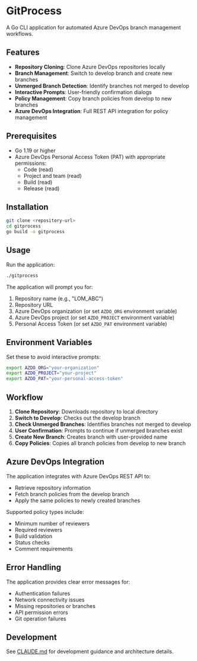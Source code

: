 # GitProcess

A Go CLI application for automated Azure DevOps branch management workflows.

## Features

- **Repository Cloning**: Clone Azure DevOps repositories locally
- **Branch Management**: Switch to develop branch and create new branches
- **Unmerged Branch Detection**: Identify branches not merged to develop
- **Interactive Prompts**: User-friendly confirmation dialogs
- **Policy Management**: Copy branch policies from develop to new branches
- **Azure DevOps Integration**: Full REST API integration for policy management

## Prerequisites

- Go 1.19 or higher
- Azure DevOps Personal Access Token (PAT) with appropriate permissions:
  - Code (read)
  - Project and team (read)
  - Build (read)
  - Release (read)

## Installation

```bash
git clone <repository-url>
cd gitprocess
go build -o gitprocess
```

## Usage

Run the application:
```bash
./gitprocess
```

The application will prompt you for:
1. Repository name (e.g., "LOM_ABC")
2. Repository URL
3. Azure DevOps organization (or set `AZDO_ORG` environment variable)
4. Azure DevOps project (or set `AZDO_PROJECT` environment variable)
5. Personal Access Token (or set `AZDO_PAT` environment variable)

## Environment Variables

Set these to avoid interactive prompts:

```bash
export AZDO_ORG="your-organization"
export AZDO_PROJECT="your-project"
export AZDO_PAT="your-personal-access-token"
```

## Workflow

1. **Clone Repository**: Downloads repository to local directory
2. **Switch to Develop**: Checks out the develop branch
3. **Check Unmerged Branches**: Identifies branches not merged to develop
4. **User Confirmation**: Prompts to continue if unmerged branches exist
5. **Create New Branch**: Creates branch with user-provided name
6. **Copy Policies**: Copies all branch policies from develop to new branch

## Azure DevOps Integration

The application integrates with Azure DevOps REST API to:
- Retrieve repository information
- Fetch branch policies from the develop branch
- Apply the same policies to newly created branches

Supported policy types include:
- Minimum number of reviewers
- Required reviewers
- Build validation
- Status checks
- Comment requirements

## Error Handling

The application provides clear error messages for:
- Authentication failures
- Network connectivity issues
- Missing repositories or branches
- API permission errors
- Git operation failures

## Development

See [CLAUDE.md](CLAUDE.md) for development guidance and architecture details.